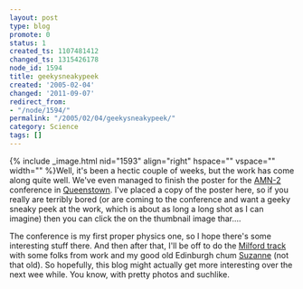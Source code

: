 ```yaml
---
layout: post
type: blog
promote: 0
status: 1
created_ts: 1107481412
changed_ts: 1315426178
node_id: 1594
title: geekysneakypeek
created: '2005-02-04'
changed: '2011-09-07'
redirect_from:
- "/node/1594/"
permalink: "/2005/02/04/geekysneakypeek/"
category: Science
tags: []
---
```

{% include _image.html nid="1593" align="right" hspace="" vspace="" width="" %}Well, it's been a hectic couple of weeks, but the work has come along quite well.  We've even managed to finish the poster for the [AMN-2](http://www.elec.canterbury.ac.nz/AMN-2/) conference in [Queenstown](http://www.queenstownnz.co.nz/).  I've placed a copy of the poster here, so if you really are terribly bored (or are coming to the conference and want a geeky sneaky peek at the work, which is about as long a long shot as I can imagine) then you can click the on the thumbnail image thar....

The conference is my first proper physics one, so I hope there's some interesting stuff there.  And then after that, I'll be off to do the [Milford track](http://www.doc.govt.nz/Explore/002~Tracks-and-Walks/Great-Walks/Milford-Track/index.asp) with some folks from work and my good old Edinburgh chum [Suzanne](http://www.irc.leeds.ac.uk/~physf/) (not that old).  So hopefully, this blog might actually get more interesting over the next wee while.  You know, with pretty photos and suchlike.
<!--break-->
